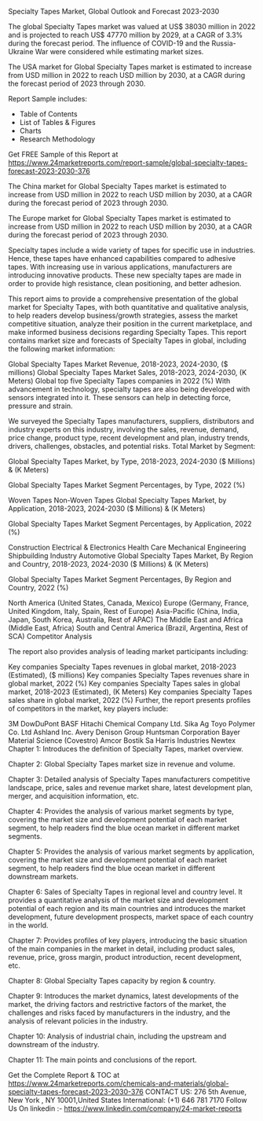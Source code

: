 Specialty Tapes Market, Global Outlook and Forecast 2023-2030

The global Specialty Tapes market was valued at US$ 38030 million in 2022 and is projected to reach US$ 47770 million by 2029, at a CAGR of 3.3% during the forecast period. The influence of COVID-19 and the Russia-Ukraine War were considered while estimating market sizes.

The USA market for Global Specialty Tapes market is estimated to increase from USD million in 2022 to reach USD million by 2030, at a CAGR during the forecast period of 2023 through 2030.

Report Sample includes:
- Table of Contents
- List of Tables & Figures
- Charts
- Research Methodology

Get FREE Sample of this Report at https://www.24marketreports.com/report-sample/global-specialty-tapes-forecast-2023-2030-376

The China market for Global Specialty Tapes market is estimated to increase from USD million in 2022 to reach USD million by 2030, at a CAGR during the forecast period of 2023 through 2030.

The Europe market for Global Specialty Tapes market is estimated to increase from USD million in 2022 to reach USD million by 2030, at a CAGR during the forecast period of 2023 through 2030.

Specialty tapes include a wide variety of tapes for specific use in industries. Hence, these tapes have enhanced capabilities compared to adhesive tapes. With increasing use in various applications, manufacturers are introducing innovative products. These new specialty tapes are made in order to provide high resistance, clean positioning, and better adhesion.

This report aims to provide a comprehensive presentation of the global market for Specialty Tapes, with both quantitative and qualitative analysis, to help readers develop business/growth strategies, assess the market competitive situation, analyze their position in the current marketplace, and make informed business decisions regarding Specialty Tapes. This report contains market size and forecasts of Specialty Tapes in global, including the following market information:

Global Specialty Tapes Market Revenue, 2018-2023, 2024-2030, ($ millions)
Global Specialty Tapes Market Sales, 2018-2023, 2024-2030, (K Meters)
Global top five Specialty Tapes companies in 2022 (%)
With advancement in technology, specialty tapes are also being developed with sensors integrated into it. These sensors can help in detecting force, pressure and strain.

We surveyed the Specialty Tapes manufacturers, suppliers, distributors and industry experts on this industry, involving the sales, revenue, demand, price change, product type, recent development and plan, industry trends, drivers, challenges, obstacles, and potential risks. Total Market by Segment:

Global Specialty Tapes Market, by Type, 2018-2023, 2024-2030 ($ Millions) & (K Meters)

Global Specialty Tapes Market Segment Percentages, by Type, 2022 (%)

Woven Tapes
Non-Woven Tapes
Global Specialty Tapes Market, by Application, 2018-2023, 2024-2030 ($ Millions) & (K Meters)

Global Specialty Tapes Market Segment Percentages, by Application, 2022 (%)

Construction
Electrical & Electronics
Health Care
Mechanical Engineering
Shipbuilding Industry
Automotive
Global Specialty Tapes Market, By Region and Country, 2018-2023, 2024-2030 ($ Millions) & (K Meters)

Global Specialty Tapes Market Segment Percentages, By Region and Country, 2022 (%)

North America (United States, Canada, Mexico)
Europe (Germany, France, United Kingdom, Italy, Spain, Rest of Europe)
Asia-Pacific (China, India, Japan, South Korea, Australia, Rest of APAC)
The Middle East and Africa (Middle East, Africa)
South and Central America (Brazil, Argentina, Rest of SCA)
Competitor Analysis

The report also provides analysis of leading market participants including:

Key companies Specialty Tapes revenues in global market, 2018-2023 (Estimated), ($ millions)
Key companies Specialty Tapes revenues share in global market, 2022 (%)
Key companies Specialty Tapes sales in global market, 2018-2023 (Estimated), (K Meters)
Key companies Specialty Tapes sales share in global market, 2022 (%)
Further, the report presents profiles of competitors in the market, key players include:

3M
DowDuPont
BASF
Hitachi Chemical Company Ltd.
Sika Ag
Toyo Polymer Co. Ltd
Ashland Inc.
Avery Denison Group
Huntsman Corporation
Bayer Material Science (Covestro)
Amcor
Bostik Sa
Harris Industries
Newtex
Chapter 1: Introduces the definition of Specialty Tapes, market overview.

Chapter 2: Global Specialty Tapes market size in revenue and volume.

Chapter 3: Detailed analysis of Specialty Tapes manufacturers competitive landscape, price, sales and revenue market share, latest development plan, merger, and acquisition information, etc.

Chapter 4: Provides the analysis of various market segments by type, covering the market size and development potential of each market segment, to help readers find the blue ocean market in different market segments.

Chapter 5: Provides the analysis of various market segments by application, covering the market size and development potential of each market segment, to help readers find the blue ocean market in different downstream markets.

Chapter 6: Sales of Specialty Tapes in regional level and country level. It provides a quantitative analysis of the market size and development potential of each region and its main countries and introduces the market development, future development prospects, market space of each country in the world.

Chapter 7: Provides profiles of key players, introducing the basic situation of the main companies in the market in detail, including product sales, revenue, price, gross margin, product introduction, recent development, etc.

Chapter 8: Global Specialty Tapes capacity by region & country.

Chapter 9: Introduces the market dynamics, latest developments of the market, the driving factors and restrictive factors of the market, the challenges and risks faced by manufacturers in the industry, and the analysis of relevant policies in the industry.

Chapter 10: Analysis of industrial chain, including the upstream and downstream of the industry.

Chapter 11: The main points and conclusions of the report.

Get the Complete Report & TOC at https://www.24marketreports.com/chemicals-and-materials/global-specialty-tapes-forecast-2023-2030-376
CONTACT US:
276 5th Avenue, New York , NY 10001,United States
International: (+1) 646 781 7170
Follow Us On linkedin :- https://www.linkedin.com/company/24-market-reports
